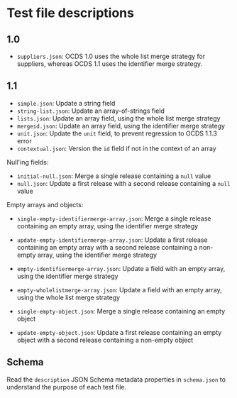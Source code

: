 # Test file descriptions

## 1.0

* `suppliers.json`: OCDS 1.0 uses the whole list merge strategy for suppliers, whereas OCDS 1.1 uses the identifier merge strategy.

## 1.1

* `simple.json`: Update a string field
* `string-list.json`: Update an array-of-strings field
* `lists.json`: Update an array field, using the whole list merge strategy
* `mergeid.json`: Update an array field, using the identifier merge strategy
* `unit.json`: Update the `unit` field, to prevent regression to OCDS 1.1.3 error
* `contextual.json`: Version the `id` field if not in the context of an array

Null'ing fields:

* `initial-null.json`: Merge a single release containing a `null` value
* `null.json`: Update a first release with a second release containing a `null` value

Empty arrays and objects:

* `single-empty-identifiermerge-array.json`: Merge a single release containing an empty array, using the identifier merge strategy
* `update-empty-identifiermerge-array.json`: Update a first release containing an empty array with a second release containing a non-empty array, using the identifier merge strategy
* `empty-identifiermerge-array.json`: Update a field with an empty array, using the identifier merge strategy

* `empty-wholelistmerge-array.json`: Update a field with an empty array, using the whole list merge strategy

* `single-empty-object.json`: Merge a single release containing an empty object
* `update-empty-object.json`: Update a first release containing an empty object with a second release containing a non-empty object

## Schema

Read the `description` JSON Schema metadata properties in `schema.json` to understand the purpose of each test file.
